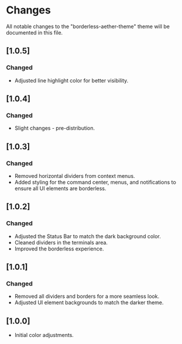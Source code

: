 # Changes

All notable changes to the "borderless-aether-theme" theme will be documented in this file.

## [1.0.5]

### Changed
- Adjusted line highlight color for better visibility.

## [1.0.4]

### Changed
- Slight changes - pre-distribution.

## [1.0.3]

### Changed
- Removed horizontal dividers from context menus.
- Added styling for the command center, menus, and notifications to ensure all UI elements are borderless.

## [1.0.2]

### Changed
- Adjusted the Status Bar to match the dark background color.
- Cleaned dividers in the terminals area.
- Improved the borderless experience.

## [1.0.1]

### Changed
- Removed all dividers and borders for a more seamless look.
- Adjusted UI element backgrounds to match the darker theme.

## [1.0.0]

- Initial color adjustments.
